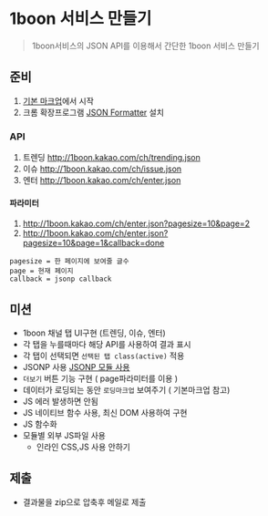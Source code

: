 # 1boon 서비스 만들기

> 1boon서비스의 JSON API를 이용해서 간단한 1boon 서비스 만들기 


## 준비

1. [기본 마크업](./assets/test1-base.html)에서 시작
1. 크롬 확장프로그램 [JSON Formatter](https://chrome.google.com/webstore/detail/json-formatter/bcjindcccaagfpapjjmafapmmgkkhgoa) 설치


### API

1. 트렌딩 http://1boon.kakao.com/ch/trending.json
1. 이슈 http://1boon.kakao.com/ch/issue.json
1. 엔터 http://1boon.kakao.com/ch/enter.json

#### 파라미터

1. http://1boon.kakao.com/ch/enter.json?pagesize=10&page=2  
1. http://1boon.kakao.com/ch/enter.json?pagesize=10&page=1&callback=done  

```
pagesize = 한 페이지에 보여줄 글수 
page = 현재 페이지
callback = jsonp callback
```

## 미션
 
* 1boon 채널 탭 UI구현 (트렌딩, 이슈, 엔터)
* 각 탭을 누를때마다 해당 API를 사용하여  결과 표시
* 각 탭이 선택되면 `선택된 탭 class(active)` 적용 
* JSONP 사용 [JSONP 모듈 사용](http://begin.js.org/ajax/module.html)
* `더보기` 버튼 기능 구현 ( page파라미터를 이용 )
* 데이터가 로딩되는 동안 `로딩마크업` 보여주기 ( 기본마크업 참고)
* JS 에러 발생하면 안됨
* JS 네이티브 함수 사용, 최신 DOM 사용하여 구현
* JS 함수화
* 모듈별 외부 JS파일 사용
  * 인라인 CSS,JS 사용 안하기

## 제출

* 결과물을 zip으로 압축후 메일로 제출
